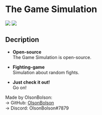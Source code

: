# The Game Simulation
![](https://img.shields.io/github/license/OlsonBolson-py/The-Game-Simulator)
![](https://img.shields.io/github/last-commit/OlsonBolson-py/The-Game-Simulator)

## Decription

- **Open-source** <br>
The Game Simulation is open-source.

- **Fighting-game** <br>
Simulation about random fights.

- **Just check it out!** <br>
Go on!

Made by OlsonBolson: <br> 
 → GitHub: [OlsonBolson](https://github.com/OlsonBolson-py) <br>
 → Discord: OlsonBolson#7879
